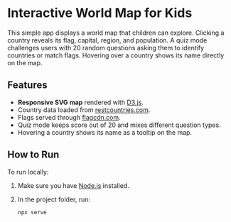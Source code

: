 # Interactive World Map for Kids

This simple app displays a world map that children can explore. Clicking a country reveals its flag, capital, region, and population. A quiz mode challenges users with 20 random questions asking them to identify countries or match flags. Hovering over a country shows its name directly on the map.

## Features

- **Responsive SVG map** rendered with [D3.js](https://d3js.org/).
- Country data loaded from [restcountries.com](https://restcountries.com/).
- Flags served through [flagcdn.com](https://flagcdn.com/).
- Quiz mode keeps score out of 20 and mixes different question types.
- Hovering a country shows its name as a tooltip on the map.

## How to Run

To run locally:

1. Make sure you have [Node.js](https://nodejs.org/) installed.
2. In the project folder, run:

   ```bash
   npx serve

